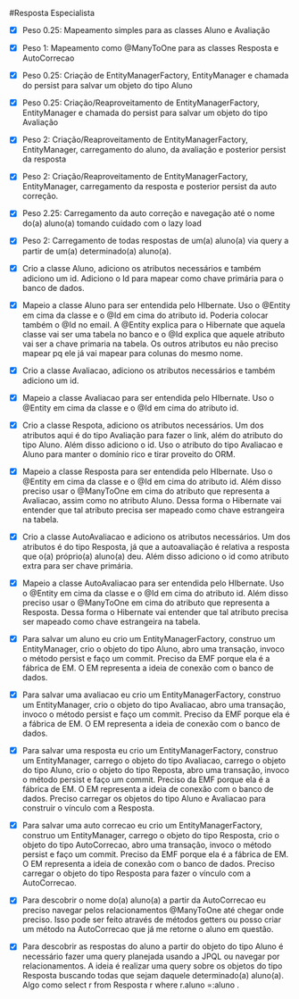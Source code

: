 #Resposta Especialista

- [x] Peso 0.25: Mapeamento simples para as classes Aluno e Avaliação
- [x] Peso 1: Mapeamento como @ManyToOne para as classes Resposta e AutoCorrecao
- [x] Peso 0.25: Criação de EntityManagerFactory, EntityManager e chamada do persist para salvar um objeto do tipo Aluno
- [x] Peso 0.25: Criação/Reaproveitamento de EntityManagerFactory, EntityManager e chamada do persist para salvar um objeto do tipo Avaliação
- [x] Peso 2: Criação/Reaproveitamento de EntityManagerFactory, EntityManager, carregamento do aluno, da avaliação e posterior persist da resposta
- [x] Peso 2: Criação/Reaproveitamento de EntityManagerFactory, EntityManager, carregamento da resposta e posterior persist da auto correção.
- [x] Peso 2.25: Carregamento da auto correção e navegação até o nome do(a) aluno(a) tomando cuidado com o lazy load
- [x] Peso 2: Carregamento de todas respostas de um(a) aluno(a) via query a partir de um(a) determinado(a) aluno(a).

- [x] Crio a classe Aluno, adiciono os atributos necessários e também adiciono um id. Adiciono o Id para mapear como chave primária para o banco de dados.
- [x] Mapeio a classe Aluno para ser entendida pelo HIbernate. Uso o @Entity em cima da classe e o @Id em cima do atributo id. Poderia colocar também o @Id no email. A @Entity explica para o Hibernate que aquela classe vai ser uma tabela no banco e o @Id explica que aquele atributo vai ser a chave primaria na tabela. Os outros atributos eu não preciso mapear pq ele já vai mapear para colunas do mesmo nome.
- [x] Crio a classe Avaliacao, adiciono os atributos necessários e também adiciono um id.
- [x] Mapeio a classe Avaliacao para ser entendida pelo HIbernate. Uso o @Entity em cima da classe e o @Id em cima do atributo id.
- [x] Crio a classe Respota, adiciono os atributos necessários. Um dos atributos aqui é do tipo Avaliação para fazer o link, além do atributo do tipo Aluno. Além disso adiciono o id. Uso o atributo do tipo Avaliacao e Aluno para manter o domínio rico e tirar proveito do ORM.
- [x] Mapeio a classe Resposta para ser entendida pelo HIbernate. Uso o @Entity em cima da classe e o @Id em cima do atributo id. Além disso preciso usar o @ManyToOne em cima do atributo que representa a Avaliacao, assim como no atributo Aluno. Dessa forma o Hibernate vai entender que tal atributo precisa ser mapeado como chave estrangeira na tabela.
- [x] Crio a classe AutoAvaliacao e adiciono os atributos necessários. Um dos atributos é do tipo Resposta, já que a autoavaliação é relativa a resposta que o(a) próprio(a) aluno(a) deu.  Além disso adiciono o id  como atributo extra para ser chave primária.
- [x] Mapeio a classe AutoAvaliacao para ser entendida pelo HIbernate. Uso o @Entity em cima da classe e o @Id em cima do atributo id. Além disso preciso usar o @ManyToOne em cima do atributo que representa a Resposta. Dessa forma o Hibernate vai entender que tal atributo precisa ser mapeado como chave estrangeira na tabela.
- [x] Para salvar um aluno eu crio um EntityManagerFactory, construo um EntityManager, crio o objeto do tipo Aluno, abro uma transação, invoco o método persist e faço um commit. Preciso da EMF porque ela é a fábrica de EM. O EM representa a ideia de conexão com o banco de dados.
- [x] Para salvar uma avaliacao eu crio um EntityManagerFactory, construo um EntityManager, crio o objeto do tipo Avaliacao, abro uma transação, invoco o método persist e faço um commit. Preciso da EMF porque ela é a fábrica de EM. O EM representa a ideia de conexão com o banco de dados.
- [x] Para salvar uma resposta eu crio um EntityManagerFactory, construo um EntityManager, carrego o objeto do tipo Avaliacao, carrego o objeto do tipo Aluno, crio o objeto do tipo Reposta, abro uma transação, invoco o método persist e faço um commit. Preciso da EMF porque ela é a fábrica de EM. O EM representa a ideia de conexão com o banco de dados. Preciso carregar os objetos do tipo Aluno e Avaliacao para construir o vínculo com a Resposta.
- [x] Para salvar uma auto correcao eu crio um EntityManagerFactory, construo um EntityManager, carrego o objeto do tipo Resposta, crio o objeto do tipo AutoCorrecao, abro uma transação, invoco o método persist e faço um commit. Preciso da EMF porque ela é a fábrica de EM. O EM representa a ideia de conexão com o banco de dados. Preciso carregar o objeto do tipo Resposta para fazer o vínculo com a AutoCorrecao.
- [x] Para descobrir o nome do(a) aluno(a) a partir da AutoCorrecao eu preciso navegar pelos relacionamentos @ManyToOne até chegar onde preciso. Isso pode ser feito através de métodos getters ou posso criar um método na AutoCorrecao que já me retorne o aluno em questão.
- [x] Para descobrir as respostas do aluno a partir do objeto do tipo Aluno é necessário fazer uma query planejada usando a JPQL ou navegar por relacionamentos. A ideia é realizar uma query sobre os objetos do tipo Resposta buscando todas que sejam daquele determinado(a) aluno(a). Algo como select r from Resposta r where r.aluno =:aluno .

